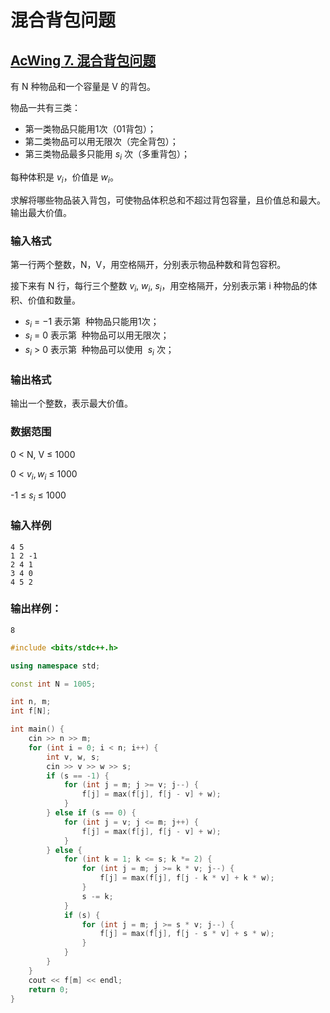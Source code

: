 # 混合背包问题

## [AcWing **7. 混合背包问题**](https://www.acwing.com/problem/content/description/7/)

有 N 种物品和一个容量是 V 的背包。

物品一共有三类：

- 第一类物品只能用1次（01背包）；
- 第二类物品可以用无限次（完全背包）；
- 第三类物品最多只能用 $s_i$ 次（多重背包）；

每种体积是 $v_i$，价值是 $w_i$。

求解将哪些物品装入背包，可使物品体积总和不超过背包容量，且价值总和最大。输出最大价值。

### **输入格式**

第一行两个整数，N，V，用空格隔开，分别表示物品种数和背包容积。

接下来有 N 行，每行三个整数 $v_i$, $w_i$, $s_i$，用空格隔开，分别表示第 i 种物品的体积、价值和数量。

- $s_i$ = −1 表示第  种物品只能用1次；
- $s_i$ = 0 表示第  种物品可以用无限次；
- $s_i$ > 0 表示第  种物品可以使用  $s_i$ 次；

### **输出格式**

输出一个整数，表示最大价值。

### **数据范围**

0 < N, V ≤ 1000

0 < $v_i, w_i$ ≤ 1000

-1 ≤ $s_i$ ≤ 1000

### **输入样例**

```
4 5
1 2 -1
2 4 1
3 4 0
4 5 2
```

### **输出样例：**

```
8
```

```cpp
#include <bits/stdc++.h>

using namespace std;

const int N = 1005;

int n, m;
int f[N];

int main() {
    cin >> n >> m;
    for (int i = 0; i < n; i++) {
        int v, w, s;
        cin >> v >> w >> s;
        if (s == -1) {
            for (int j = m; j >= v; j--) {
                f[j] = max(f[j], f[j - v] + w);
            }
        } else if (s == 0) {
            for (int j = v; j <= m; j++) {
                f[j] = max(f[j], f[j - v] + w);
            }
        } else {
            for (int k = 1; k <= s; k *= 2) {
                for (int j = m; j >= k * v; j--) {
                    f[j] = max(f[j], f[j - k * v] + k * w);
                }
                s -= k;
            }
            if (s) {
                for (int j = m; j >= s * v; j--) {
                    f[j] = max(f[j], f[j - s * v] + s * w);
                }
            }
        }
    }
    cout << f[m] << endl;
    return 0;
}
```